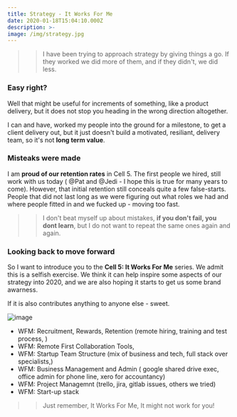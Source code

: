 ```yaml
---
title: Strategy - It Works For Me
date: 2020-01-18T15:04:10.000Z
description: >-
image: /img/strategy.jpg
---
```



>> I have been trying to approach strategy by giving things a go. If they worked we did more of them, and if they didn't, we did less. 

### Easy right?

Well that might be useful for increments of something, like a product delivery, but it does not stop you heading in the wrong direction altogether.

I can and have, worked my people into the ground for a milestone, to get a client delivery out, but it just doesn't build a motivated, resiliant, delivery team, so it's not **long term value**.

### Misteaks were made

I am **proud of our retention rates** in Cell 5. The first people we hired, still work with us today ( @Pat and @Jedi - I hope this is true for many years to come). 
However, that initial retention still conceals quite a few false-starts. People that did not last long as we were figuring out what roles we had and where people fitted in and we fucked up - moving too fast.

>> I don't beat myself up about mistakes, **if you don't fail, you dont learn**, but I do not want to repeat the same ones again and again. 

### Looking back to move forward

So I want to introduce you to the **Cell 5: It Works For Me** series. We admit this is a selfish exercise. We think it can help inspire some aspects of our strategy into 2020, and we are also hoping it starts to get us some brand awarness. 

If it is also contributes anything to anyone else - sweet.


![image](/img/worksforme.png)
 
 + WFM: Recruitment, Rewards, Retention (remote hiring, training and test process, )
 + WFM: Remote First Collaboration Tools,
 + WFM: Startup Team Structure (mix of business and tech, full stack over specialists,)
 + WFM: Business Management and Admin ( google shared drive exec, office admin for phone line, xero for accountancy)
 + WFM: Project Managemnt (trello, jira, gitlab issues, others we tried)
 + WFM: Start-up stack

>> Just remember, It Works For Me, It might not work for you!
